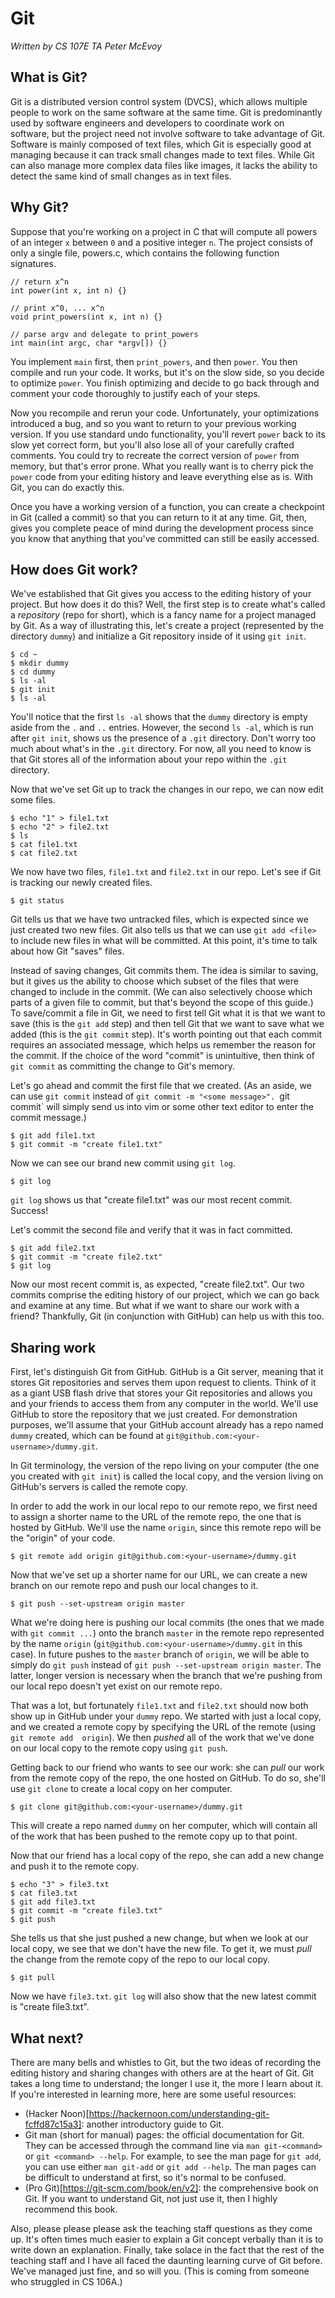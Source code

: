 # Git

_Written by CS 107E TA Peter McEvoy_

## What is Git? 
Git is a distributed version control system (DVCS), which allows multiple
people to work on the same software at the same time. Git is predominantly used 
by software engineers and developers to coordinate work on software, but the project
need not involve software to take advantage of Git. Software is mainly composed
of text files, which Git is especially good at managing because it can track small
changes made to text files. While Git can also manage more complex data files like
images, it lacks the ability to detect the same kind of small changes as in text
files.

## Why Git? 
Suppose that you're working on a project in C that will compute all powers of an
integer `x` between `0` and a positive integer `n`. The project consists of only
a single file, powers.c, which contains the following function signatures.

```
// return x^n
int power(int x, int n) {}

// print x^0, ... x^n
void print_powers(int x, int n) {}

// parse argv and delegate to print_powers
int main(int argc, char *argv[]) {}
```

You implement `main` first, then `print_powers`, and then `power`. You then compile 
and run your code. It works, but it's on the slow side, so you decide to optimize 
`power`. You finish optimizing and decide to go back through and comment your code
thoroughly to justify each of your steps. 

Now you recompile and rerun your code. Unfortunately, your optimizations introduced 
a bug, and so you want to return to your previous working version. If you use standard 
undo functionality, you'll revert `power` back to its slow yet correct form, but
you'll also lose all of your carefully crafted comments. You could try to
recreate the correct version of `power` from memory, but that's error prone.
What you really want is to cherry pick the `power` code from your editing
history and leave everything else as is. With Git, you can do exactly this. 

Once you have a working version of a function, you can create a checkpoint in
Git (called a commit) so that you can return to it at any time. Git, then, gives
you complete peace of mind during the development process since you know that
anything that you've committed can still be easily accessed.

## How does Git work?
We've established that Git gives you access to the editing history of your
project. But how does it do this? Well, the first step is to create what's
called a _repository_ (repo for short), which is a fancy name for a project managed by Git. As a
way of illustrating this, let's create a project (represented by the directory
`dummy`) and initialize a Git repository inside of it using `git init`. 

```
$ cd ~
$ mkdir dummy
$ cd dummy
$ ls -al
$ git init
$ ls -al
```

You'll notice that the first `ls -al` shows that the `dummy` directory is empty
aside from the `.` and `..` entries. However, the second `ls -al`, which is run
after `git init`, shows us the presence of a `.git` directory. Don't worry too
much about what's in the `.git` directory. For now, all you need to know is that
Git stores all of the information about your repo within the `.git` directory. 

Now that we've set Git up to track the changes in our repo, we can now edit some
files. 

```
$ echo "1" > file1.txt
$ echo "2" > file2.txt
$ ls 
$ cat file1.txt
$ cat file2.txt
```

We now have two files, `file1.txt` and `file2.txt` in our repo. Let's see if Git
is tracking our newly created files.

```
$ git status
```

Git tells us that we have two untracked files, which is expected since we just
created two new files. Git also tells us that we can use `git add <file>` to
include new files in what will be committed. At this point, it's time to talk
about how Git "saves" files. 

Instead of saving changes, Git commits them. The idea is similar to saving, but it
gives us the ability to choose which subset of the files that were changed to
include in the commit. (We can also selectively choose which parts of a given
file to commit, but that's beyond the scope of this guide.) To save/commit a file
in Git, we need to first tell Git what it is that we want to save (this is the 
`git add` step) and then tell Git that we want to save what we added (this is the
`git commit` step). It's worth pointing out that each commit requires an associated 
message, which helps us remember the reason for the commit. If the choice of the
word "commit" is unintuitive, then think of `git commit` as committing the
change to Git's memory.

Let's go ahead and commit the first file that we created. (As an aside, we can
use `git commit` instead of `git commit -m "<some message>". `git commit` will
simply send us into vim or some other text editor to enter the commit message.)

```
$ git add file1.txt
$ git commit -m "create file1.txt"
```

Now we can see our brand new commit using `git log`.

```
$ git log
```

`git log` shows us that "create file1.txt" was our most recent commit. Success! 

Let's commit the second file and verify that it was in fact committed.

```
$ git add file2.txt
$ git commit -m "create file2.txt"
$ git log
```

Now our most recent commit is, as expected, "create file2.txt". Our two commits
comprise the editing history of our project, which we can go back and examine at
any time. But what if we want to share our work with a friend? Thankfully, Git
(in conjunction with GitHub) can help us with this too. 

## Sharing work
First, let's distinguish Git from GitHub. GitHub is a Git server, meaning that
it stores Git repositories and serves them upon request to clients. Think of it
as a giant USB flash drive that stores your Git repositories and allows you and
your friends to access them from any computer in the world. We'll use GitHub to
store the repository that we just created. For demonstration purposes, we'll
assume that your GitHub account already has a repo named `dummy` created, which
can be found at `git@github.com:<your-username>/dummy.git`.

In Git terminology, the version of the repo living on your computer (the one you 
created with `git init`) is called the local copy, and the version living on GitHub's
servers is called the remote copy. 

In order to add the work in our local repo to our remote repo, we first need to 
assign a shorter name to the URL of the remote repo, the one that is hosted by 
GitHub. We'll use the name `origin`, since this remote repo will be the "origin" 
of your code. 

```
$ git remote add origin git@github.com:<your-username>/dummy.git
```

Now that we've set up a shorter name for our URL, we can create a new branch on
our remote repo and push our local changes to it.

```
$ git push --set-upstream origin master
```

What we're doing here is pushing our local commits (the ones that we made with
`git commit ...`) onto the branch `master` in the remote repo represented by the 
name `origin` (`git@github.com:<your-username>/dummy.git` in this case). In future
pushes to the `master` branch of `origin`, we will be able to simply do `git
push` instead of `git push --set-upstream origin master`. The latter, longer
version is necessary when the branch that we're pushing from our local repo doesn't
yet exist on our remote repo.

That was a lot, but fortunately `file1.txt` and `file2.txt` should now both show 
up in GitHub under your `dummy` repo. We started with just a local copy, and we 
created a remote copy by specifying the URL of the remote (using `git remote add 
origin`). We then _pushed_ all of the work that we've done on our local copy to 
the remote copy using `git push`. 

Getting back to our friend who wants to see our work: she can _pull_ our work
from the remote copy of the repo, the one hosted on GitHub. To do so, she'll use
`git clone` to create a local copy on her computer.

```
$ git clone git@github.com:<your-username>/dummy.git
```

This will create a repo named `dummy` on her computer, which will contain all of
the work that has been pushed to the remote copy up to that point. 

Now that our friend has a local copy of the repo, she can add a new change and
push it to the remote copy.

```
$ echo "3" > file3.txt
$ cat file3.txt
$ git add file3.txt
$ git commit -m "create file3.txt"
$ git push
```

She tells us that she just pushed a new change, but when we look at our local
copy, we see that we don't have the new file. To get it, we must _pull_ the
change from the remote copy of the repo to our local copy.

```
$ git pull
```

Now we have `file3.txt`. `git log` will also show that the new latest commit is
"create file3.txt".

## What next?
There are many bells and whistles to Git, but the two ideas of recording the
editing history and sharing changes with others are at the heart of Git. Git
takes a long time to understand; the longer I use it, the more I learn about it.
If you're interested in learning more, here are some useful resources:
- (Hacker Noon)[https://hackernoon.com/understanding-git-fcffd87c15a3]: another
  introductory guide to Git.
- Git man (short for manual) pages: the official documentation for Git. They can be accessed
  through the command line via `man git-<command>` or `git <command> --help`.
  For example, to see the man page for `git add`, you can use either `man
  git-add` or `git add --help`. The man pages can be difficult to understand at
  first, so it's normal to be confused. 
- (Pro Git)[https://git-scm.com/book/en/v2]: the comprehensive book on Git. If
  you want to understand Git, not just use it, then I highly recommend this book. 

Also, please please please ask the teaching staff questions as they come up. 
It's often times much easier to explain a Git concept verbally than it is to write
down an explanation. Finally, take solace in the fact that the rest of the
teaching staff and I have all faced the daunting learning curve of Git before.
We've managed just fine, and so will you. (This is coming from someone who
struggled in CS 106A.) 
